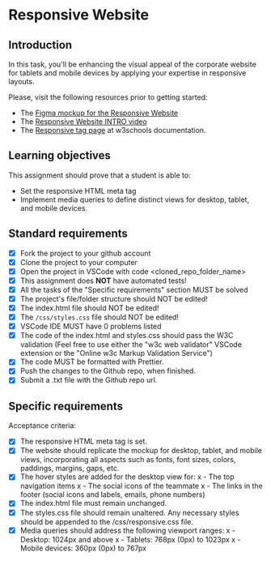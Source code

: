 # Responsive Website

## Introduction

In this task, you'll be enhancing the visual appeal of the corporate website for tablets and mobile devices by applying your expertise in responsive layouts.

Please, visit the following resources prior to getting started:

- The [Figma mockup for the Responsive Website](https://www.figma.com/design/onIbYtgBAXK2ithgviZdF0/Responsive-Website?node-id=0-1&m=dev&t=ldEFp2YUPoQOgefG-1)
- The [Responsive Website INTRO video](https://www.loom.com/share/c4906ee2d0744a06ac667e3ff4a14279?sid=810fcad2-fb13-46d6-a399-d3ee15a088e2)
- The [Responsive tag page](https://www.w3schools.com/html/html_responsive.asp) at w3schools documentation.

## Learning objectives

This assignment should prove that a student is able to:

- Set the responsive HTML meta tag
- Implement media queries to define distinct views for desktop, tablet, and mobile devices.

## Standard requirements

- [x] Fork the project to your github account
- [x] Clone the project to your computer
- [x] Open the project in VSCode with code <cloned_repo_folder_name>
- [x] This assignment does **NOT** have automated tests!
- [x] All the tasks of the "Specific requirements" section MUST be solved
- [x] The project's file/folder structure should NOT be edited!
- [x] The index.html file should NOT be edited!
- [x] The `/css/styles.css` file should NOT be edited!
- [x] VSCode IDE MUST have 0 problems listed
- [x] The code of the index.html and styles.css should pass the W3C validation (Feel free to use either the "w3c web validator" VSCode extension or the "Online w3c Markup Validation Service")
- [x] The code MUST be formatted with Prettier.
- [x] Push the changes to the Github repo, when finished.
- [x] Submit a .txt file with the Github repo url.

## Specific requirements

Acceptance criteria:

- [x] The responsive HTML meta tag is set.
- [x] The website should replicate the mockup for desktop, tablet, and mobile views, incorporating all aspects such as fonts, font sizes, colors, paddings, margins, gaps, etc.
- [x] The hover styles are added for the desktop view for:
      x - The top navigation items
      x - The social icons of the teammate
      x - The links in the footer (social icons and labels, emails, phone numbers)
- [x] The index.html file must remain unchanged.
- [x] The styles.css file should remain unaltered. Any necessary styles should be appended to the /css/responsive.css file.
- [x] Media queries should address the following viewport ranges:
      x - Desktop: 1024px and above
      x - Tablets: 768px (0px) to 1023px
      x - Mobile devices: 360px (0px) to 767px
